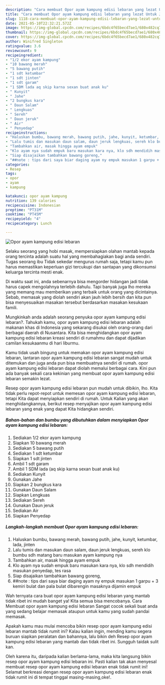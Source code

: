 ```yaml
---
description: "Cara membuat Opor ayam kampung edisi lebaran yang lezat Untuk Jualan"
title: "Cara membuat Opor ayam kampung edisi lebaran yang lezat Untuk Jualan"
slug: 1118-cara-membuat-opor-ayam-kampung-edisi-lebaran-yang-lezat-untuk-jualan
date: 2021-05-10T22:32:21.572Z
image: https://img-global.cpcdn.com/recipes/6bdc4f65becd7ae1/680x482cq70/opor-ayam-kampung-edisi-lebaran-foto-resep-utama.jpg
thumbnail: https://img-global.cpcdn.com/recipes/6bdc4f65becd7ae1/680x482cq70/opor-ayam-kampung-edisi-lebaran-foto-resep-utama.jpg
cover: https://img-global.cpcdn.com/recipes/6bdc4f65becd7ae1/680x482cq70/opor-ayam-kampung-edisi-lebaran-foto-resep-utama.jpg
author: Winifred Singleton
ratingvalue: 3.6
reviewcount: 9
recipeingredient:
- "1/2 ekor ayam kampung"
- "10 bawang merah"
- "5 bawang putih"
- "1 sdt ketumbar"
- "1 sdt jinten"
- "1 sdt garam"
- "1 SDM lada aq skip karna sexan buat anak ku"
- " Kunyit"
- " Jahe"
- "2 bungkus kara"
- " Daun Salam"
- " Lengkuas"
- " Sereh"
- " Daun jeruk"
- " Air"
- " Penyedap"
recipeinstructions:
- "Haluskan bumbu, bawang merah, bawang putih, jahe, kunyit, ketumbar, lada, jinten"
- "Lalu tumis dan masukan daun salam, daun jeruk lengkuas, sereh klo bumbu sdh matang baru masukan ayam kampung nya"
- "Tambahkan air, masak hingga ayam empuk"
- "Klo ayam nya sudah empuk baru masukan kara nya, klo sdh mendidih masukan penyedap, tes rasa"
- "Siap disajaikan tambahkan bawang goreng,"
- "##note : tips dari saya biar daging ayam ny empuk masukan 1 garpu + 3 kemiri bulat dan pala bulat dibarengin masaknya dijamin empuk"
categories:
- Resep
tags:
- opor
- ayam
- kampung

katakunci: opor ayam kampung 
nutrition: 139 calories
recipecuisine: Indonesian
preptime: "PT31M"
cooktime: "PT45M"
recipeyield: "4"
recipecategory: Lunch

---
```



![Opor ayam kampung edisi lebaran](https://img-global.cpcdn.com/recipes/6bdc4f65becd7ae1/680x482cq70/opor-ayam-kampung-edisi-lebaran-foto-resep-utama.jpg)

Selaku seorang yang hobi masak, mempersiapkan olahan mantab kepada orang tercinta adalah suatu hal yang membahagiakan bagi anda sendiri. Tugas seorang ibu Tidak sekedar mengurus rumah saja, tetapi kamu pun harus memastikan keperluan gizi tercukupi dan santapan yang dikonsumsi keluarga tercinta mesti enak.

Di waktu  saat ini, anda sebenarnya bisa mengorder hidangan jadi tidak harus capek mengolahnya terlebih dahulu. Tapi banyak juga lho mereka yang memang mau memberikan yang terbaik untuk orang yang dicintainya. Sebab, memasak yang diolah sendiri akan jauh lebih bersih dan kita pun bisa menyesuaikan masakan tersebut berdasarkan masakan kesukaan famili. 



Mungkinkah anda adalah seorang penyuka opor ayam kampung edisi lebaran?. Tahukah kamu, opor ayam kampung edisi lebaran adalah makanan khas di Indonesia yang sekarang disukai oleh orang-orang dari berbagai daerah di Nusantara. Kita bisa menghidangkan opor ayam kampung edisi lebaran kreasi sendiri di rumahmu dan dapat dijadikan camilan kesukaanmu di hari liburmu.

Kamu tidak usah bingung untuk memakan opor ayam kampung edisi lebaran, lantaran opor ayam kampung edisi lebaran sangat mudah untuk ditemukan dan juga anda pun bisa membuatnya sendiri di rumah. opor ayam kampung edisi lebaran dapat diolah memalui berbagai cara. Kini pun ada banyak sekali cara kekinian yang membuat opor ayam kampung edisi lebaran semakin lezat.

Resep opor ayam kampung edisi lebaran pun mudah untuk dibikin, lho. Kita tidak perlu repot-repot untuk memesan opor ayam kampung edisi lebaran, tetapi Kita dapat menyiapkan sendiri di rumah. Untuk Kalian yang akan menghidangkannya, berikut resep menyajikan opor ayam kampung edisi lebaran yang enak yang dapat Kita hidangkan sendiri.

<!--inarticleads1-->

##### Bahan-bahan dan bumbu yang dibutuhkan dalam menyiapkan Opor ayam kampung edisi lebaran:

1. Sediakan 1/2 ekor ayam kampung
1. Siapkan 10 bawang merah
1. Sediakan 5 bawang putih
1. Sediakan 1 sdt ketumbar
1. Siapkan 1 sdt jinten
1. Ambil 1 sdt garam
1. Ambil 1 SDM lada (aq skip karna sexan buat anak ku)
1. Sediakan  Kunyit
1. Gunakan  Jahe
1. Siapkan 2 bungkus kara
1. Gunakan  Daun Salam
1. Siapkan  Lengkuas
1. Sediakan  Sereh
1. Gunakan  Daun jeruk
1. Sediakan  Air
1. Siapkan  Penyedap




<!--inarticleads2-->

##### Langkah-langkah membuat Opor ayam kampung edisi lebaran:

1. Haluskan bumbu, bawang merah, bawang putih, jahe, kunyit, ketumbar, lada, jinten
1. Lalu tumis dan masukan daun salam, daun jeruk lengkuas, sereh klo bumbu sdh matang baru masukan ayam kampung nya
1. Tambahkan air, masak hingga ayam empuk
1. Klo ayam nya sudah empuk baru masukan kara nya, klo sdh mendidih masukan penyedap, tes rasa
1. Siap disajaikan tambahkan bawang goreng,
1. ##note : tips dari saya biar daging ayam ny empuk masukan 1 garpu + 3 kemiri bulat dan pala bulat dibarengin masaknya dijamin empuk




Wah ternyata cara buat opor ayam kampung edisi lebaran yang mantab tidak ribet ini mudah banget ya! Kita semua bisa mencobanya. Cara Membuat opor ayam kampung edisi lebaran Sangat cocok sekali buat anda yang sedang belajar memasak ataupun untuk kamu yang sudah pandai memasak.

Apakah kamu mau mulai mencoba bikin resep opor ayam kampung edisi lebaran mantab tidak rumit ini? Kalau kalian ingin, mending kamu segera buruan siapkan peralatan dan bahannya, lalu bikin deh Resep opor ayam kampung edisi lebaran yang mantab dan tidak ribet ini. Sungguh taidak sulit kan. 

Oleh karena itu, daripada kalian berlama-lama, maka kita langsung bikin resep opor ayam kampung edisi lebaran ini. Pasti kalian tak akan menyesal membuat resep opor ayam kampung edisi lebaran enak tidak rumit ini! Selamat berkreasi dengan resep opor ayam kampung edisi lebaran enak tidak rumit ini di tempat tinggal masing-masing,oke!.

